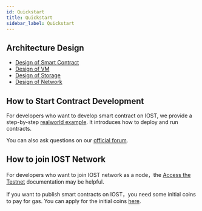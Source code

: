 ```yaml
---
id: Quickstart
title: Quickstart
sidebar_label: Quickstart
---
```


## Architecture Design
- [Design of Smart Contract](../2-intro-of-iost/Smart-contract)   
- [Design of VM](../2-intro-of-iost/VM)   
- [Design of Storage](../2-intro-of-iost/Database)   
- [Design of Network](../2-intro-of-iost/Network-layer)   

## How to Start Contract Development
For developers who want to develop smart contract on IOST, we provide a step-by-step [realworld example](../5-lucky-bet/Design-Tech-data). It introduces how to deploy and run contracts.   

You can also ask questions on our [official forum](https://forum.iost.io).



## How to join IOST Network
For developers who want to join IOST network as a node，the [Access the Testnet](../4-running-iost-node/Deployment) documentation may be helpful.

If you want to publish smart contracts on IOST，you need some initial coins to pay for gas. You can apply for the initial coins [here](../4-running-iost-node/Faucet).